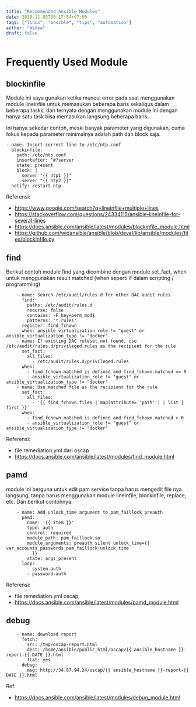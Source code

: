```yaml
---
title: "Recommended Ansible Modules"
date: 2019-11-05T08:17:54+07:00
tags: ["linux", "ansible", "tips", "automation"]
author: "Widya"
draft: false
---
```


# Frequently Used Module
## blockinfile

Module ini saya gunakan ketika muncul error pada saat menggunakan module lineinfile untuk memasukan beberapa baris sekaligus dalam beberapa tasks, dan ternyata dengan menggunakan module ini dengan hanya satu task bisa memasukan langsung beberapa baris.

Ini hanya sekedar contoh, meski banyak parameter yang digunakan, cuma fokus kepada parameter minimalnya adalah path dan block saja.
```
- name: Insert correct line to /etc/ntp.conf
  blockinfile:
    path: /etc/ntp.conf
    insertafter: ^#?server
    state: present
    block: |
      server "{{ ntp1 }}"
      server "{{ ntp2 }}"
  notify: restart ntp
```
Referensi:

* https://www.google.com/search?q=lineinfile+multiple+lines
* https://stackoverflow.com/questions/24334115/ansible-lineinfile-for-several-lines
* https://docs.ansible.com/ansible/latest/modules/blockinfile_module.html
* https://github.com/widansible/ansible/blob/devel/lib/ansible/modules/files/blockinfile.py

## find

Berikut contoh module find yang dicombine dengan module set_fact, when untuk menggunakan result matched (when seperti if dalam scripting / programming)
```
    - name: Search /etc/audit/rules.d for other DAC audit rules
      find:
        paths: /etc/audit/rules.d
        recurse: false
        contains: -F key=perm_mod$
        patterns: '*.rules'
      register: find_fchown
      when: ansible_virtualization_role != "guest" or ansible_virtualization_type != "docker"
    - name: If existing DAC ruleset not found, use /etc/audit/rules.d/privileged.rules as the recipient for the rule
      set_fact:
        all_files:
          - /etc/audit/rules.d/privileged.rules
      when:
        - find_fchown.matched is defined and find_fchown.matched == 0
        - ansible_virtualization_role != "guest" or ansible_virtualization_type != "docker"
    - name: Use matched file as the recipient for the rule
      set_fact:
        all_files:
          - '{{ find_fchown.files | map(attribute=''path'') | list | first }}'
      when:
        - find_fchown.matched is defined and find_fchown.matched > 0
        - ansible_virtualization_role != "guest" or ansible_virtualization_type != "docker"
```

Referensi:
* file remediation.yml dari oscap
* https://docs.ansible.com/ansible/latest/modules/find_module.html

## pamd

module ini berguna untuk edit pam service tanpa harus mengedit file nya langsung, tanpa harus menggunakan module lineinfile, blockinfile, replace, etc. Dan berikut contohnya:

```
    - name: Add unlock_time argument to pam_faillock preauth
      pamd:
        name: '{{ item }}'
        type: auth
        control: required
        module_path: pam_faillock.so
        module_arguments: preauth silent unlock_time={{ var_accounts_passwords_pam_faillock_unlock_time
          }}
        state: args_present
      loop:
        - system-auth
        - password-auth
```

Referensi:

* file remediation.yml oscap
* https://docs.ansible.com/ansible/latest/modules/pamd_module.html

## debug

```
    - name: download report
      fetch:
        src: /tmp/oscap-report.html
        dest: /home/ansible/public_html/oscap/{{ ansible_hostname }}-report-{{ DATE }}.html
        flat: yes
    - debug:
        msg: http://34.87.94.24/oscap/{{ ansible_hostname }}-report-{{ DATE }}.html
```

Ref:

* https://docs.ansible.com/ansible/latest/modules/debug_module.html



